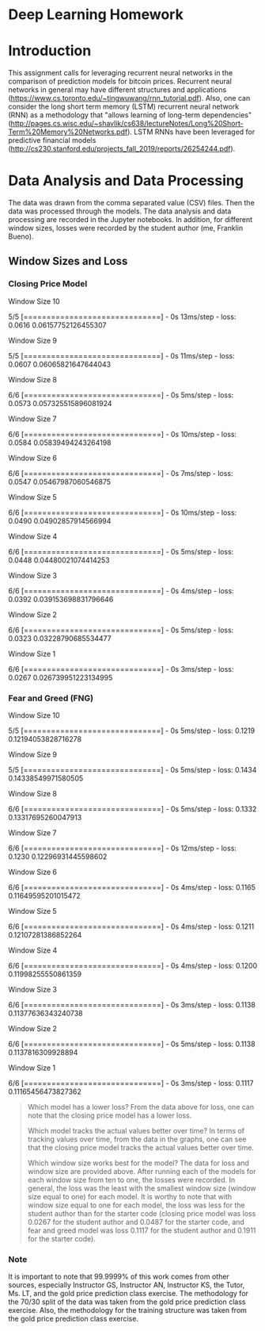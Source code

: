 # Deep Learning Homework


# Introduction

This assignment calls for leveraging recurrent neural networks in the comparison of prediction models for bitcoin prices. Recurrent neural networks in general may have different structures and applications (https://www.cs.toronto.edu/~tingwuwang/rnn_tutorial.pdf). Also, one can consider the long short term memory (LSTM) recurrent neural network (RNN) as a methodology that "allows learning of long-term dependencies" (http://pages.cs.wisc.edu/~shavlik/cs638/lectureNotes/Long%20Short-Term%20Memory%20Networks.pdf). LSTM RNNs have been leveraged for predictive financial models (http://cs230.stanford.edu/projects_fall_2019/reports/26254244.pdf).


# Data Analysis and Data Processing

The data was drawn from the comma separated value (CSV) files. Then the data was processed through the models. The data analysis and data processing are recorded in the Jupyter notebooks. In addition, for different window sizes, losses were recorded by the student author (me, Franklin Bueno).


## Window Sizes and Loss


### Closing Price Model


Window Size 10


5/5 [==============================] - 0s 13ms/step - loss: 0.0616
0.06157752126455307

Window Size 9


5/5 [==============================] - 0s 11ms/step - loss: 0.0607
0.06065821647644043

Window Size 8


6/6 [==============================] - 0s 5ms/step - loss: 0.0573
0.057325515896081924

Window Size 7


6/6 [==============================] - 0s 10ms/step - loss: 0.0584
0.05839494243264198

Window Size 6


6/6 [==============================] - 0s 7ms/step - loss: 0.0547
0.05467987060546875

Window Size 5


6/6 [==============================] - 0s 10ms/step - loss: 0.0490
0.04902857914566994

Window Size 4


6/6 [==============================] - 0s 5ms/step - loss: 0.0448
0.04480021074414253

Window Size 3


6/6 [==============================] - 0s 4ms/step - loss: 0.0392
0.039153698831796646

Window Size 2


6/6 [==============================] - 0s 5ms/step - loss: 0.0323
0.03228790685534477

Window Size 1


6/6 [==============================] - 0s 3ms/step - loss: 0.0267
0.026739951223134995



### Fear and Greed (FNG)


Window Size 10


5/5 [==============================] - 0s 5ms/step - loss: 0.1219
0.12194053828716278

Window Size 9


5/5 [==============================] - 0s 5ms/step - loss: 0.1434
0.14338549971580505

Window Size 8


6/6 [==============================] - 0s 5ms/step - loss: 0.1332
0.13317695260047913

Window Size 7


6/6 [==============================] - 0s 12ms/step - loss: 0.1230
0.12296931445598602

Window Size 6


6/6 [==============================] - 0s 4ms/step - loss: 0.1165
0.11649595201015472

Window Size 5


6/6 [==============================] - 0s 4ms/step - loss: 0.1211
0.12107281386852264

Window Size 4


6/6 [==============================] - 0s 4ms/step - loss: 0.1200
0.11998255550861359

Window Size 3


6/6 [==============================] - 0s 3ms/step - loss: 0.1138
0.11377636343240738

Window Size 2


6/6 [==============================] - 0s 5ms/step - loss: 0.1138
0.1137816309928894

Window Size 1


6/6 [==============================] - 0s 3ms/step - loss: 0.1117
0.11165456473827362





> Which model has a lower loss?
From the data above for loss, one can note that the closing price model has a lower loss.
>
> Which model tracks the actual values better over time?
In terms of tracking values over time, from the data in the graphs, one can see that the closing price model tracks the actual values better over time.
>
> Which window size works best for the model?
The data for loss and window size are provided above. After running each of the models for each window size from ten to one, the losses were recorded. In general, the loss was the least with the smallest window size (window size equal to one) for each model. It is worthy to note that with window size equal to one for each model, the loss was less for the student author than for the starter code (closing price model was loss 0.0267 for the student author and 0.0487 for the starter code, and fear and greed model was loss 0.1117 for the student author and 0.1911 for the starter code).


### Note
It is important to note that 99.9999% of this work comes from other sources, especially Instructor GS, Instructor AN, Instructor KS, the Tutor, Ms. LT, and the gold price prediction class exercise. The methodology for the 70/30 split of the data was taken from the gold price prediction class exercise. Also, the methodology for the training structure was taken from the gold price prediction class exercise.